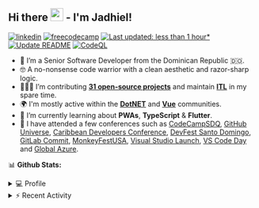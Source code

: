 ## Hi there <img src="https://media.giphy.com/media/hvRJCLFzcasrR4ia7z/giphy.gif" width="26"> -  I'm Jadhiel!

[![linkedin](https://img.shields.io/badge/LinkedIn-0077B5?style=for-the-badge&logo=linkedin&logoColor=white&style=plastic)](https://www.linkedin.com/in/jadhielv/)
[![freecodecamp](https://img.shields.io/badge/freeCodeCamp-0A0A23?style=for-the-badge&logo=freeCodeCamp&logoColor=white&style=plastic)](https://www.freecodecamp.org/jadhielv)
[![Last updated: less than 1 hour*](https://img.shields.io/badge/last%20updated-less%20than%201%20hour*-green)](https://github.com/Jadhielv/Jadhielv/actions)
[![Update README](https://github.com/Jadhielv/Jadhielv/actions/workflows/update-profile.yml/badge.svg)](https://github.com/Jadhielv/Jadhielv/actions/workflows/update-profile.yml)
[![CodeQL](https://github.com/Jadhielv/Jadhielv/actions/workflows/codeql-analysis.yml/badge.svg)](https://github.com/Jadhielv/Jadhielv/actions/workflows/codeql-analysis.yml)

- 🔭 I’m a Senior Software Developer from the Dominican Republic 🇩🇴.
- 🤓 A no-nonsense code warrior with a clean aesthetic and razor-sharp logic.
- 👨🏻‍💻 I’m contributing **[31 open-source projects](https://github.com/Jadhielv?tab=repositories&q=&type=fork)** and maintain **[ITL](https://github.com/Jadhielv/ITL)** in my spare time.
- 🌍 I'm mostly active within the **[DotNET](https://github.com/DotNetDo)** and **[Vue](https://github.com/VueDominicana)** communities.
- 🌱 I’m currently learning about **PWAs**, **TypeScript** & **Flutter**.
- 📅 I have attended a few conferences such as [CodeCampSDQ](https://codecampsdq.com/), [GitHub Universe](https://githubuniverse.com/), [Caribbean Developers Conference](https://cdc.dev/), [DevFest Santo Domingo](https://gdg.community.dev/gdg-santo-domingo/), [GitLab Commit](https://gitlabcommitvirtual2021.com/), [MonkeyFestUSA](https://monkeyfest.dev/), [Visual Studio Launch](https://visualstudio.microsoft.com/vs/), [VS Code Day](https://code.visualstudio.com/vscode-day/) and [Global Azure](https://globalazure.net/).

📊 **Github Stats:**

<details>
    <summary>💻 Profile</summary>
    <br/>

| [![Jadhiel Vélez's GitHub Stats](https://github-readme-stats.vercel.app/api?username=jadhielv&show_icons=true&text_color=f8f8f2&hide_title=true&theme=github_dark)](https://github.com/anuraghazra/github-readme-stats)	| [![Top Langs](https://github-readme-stats.vercel.app/api/top-langs/?username=jadhielv&layout=compact&text_color=f8f8f2&langs_count=8&hide_title=true&theme=github_dark)](https://github.com/anuraghazra/github-readme-stats)	|
|---	                                                                                                                  |---

***NOTE**: Top languages do not indicate my skill level or something like that, it's a GitHub metric of which languages I've the most code.*
</details>


<details>
    <summary>⚡ Recent Activity</summary>
    <br/>
    
<!--START_SECTION:activity-->
1. ❗️ Closed issue [#138](https://github.com/AngelGarcia13/DominicanWhoCodes/issues/138) in [AngelGarcia13/DominicanWhoCodes](https://github.com/AngelGarcia13/DominicanWhoCodes)
2. ❌ Labeled PR [#392](https://github.com/AngelGarcia13/DominicanWhoCodes/pull/392) in [AngelGarcia13/DominicanWhoCodes](https://github.com/AngelGarcia13/DominicanWhoCodes)
3. ❌ Labeled PR [#392](https://github.com/AngelGarcia13/DominicanWhoCodes/pull/392) in [AngelGarcia13/DominicanWhoCodes](https://github.com/AngelGarcia13/DominicanWhoCodes)
4. ❌ Labeled PR [#392](https://github.com/AngelGarcia13/DominicanWhoCodes/pull/392) in [AngelGarcia13/DominicanWhoCodes](https://github.com/AngelGarcia13/DominicanWhoCodes)
5. 💪 Opened PR [#392](https://github.com/AngelGarcia13/DominicanWhoCodes/pull/392) in [AngelGarcia13/DominicanWhoCodes](https://github.com/AngelGarcia13/DominicanWhoCodes)
<!--END_SECTION:activity-->
</details>
